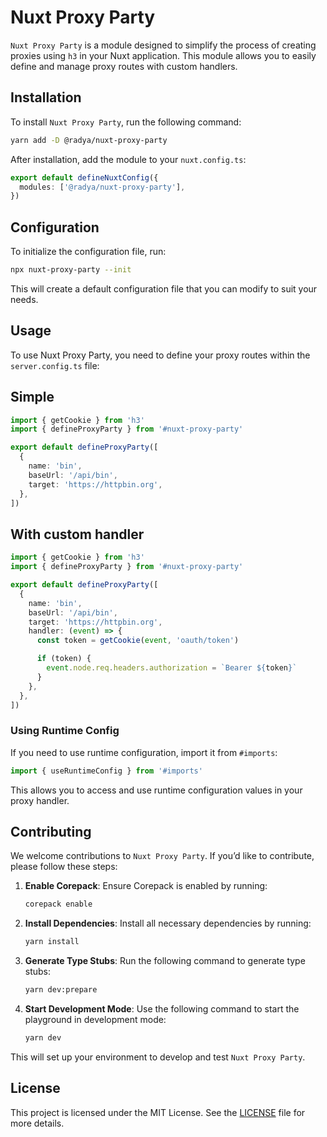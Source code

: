 # Nuxt Proxy Party

`Nuxt Proxy Party` is a module designed to simplify the process of creating proxies using `h3` in your Nuxt application. This module allows you to easily define and manage proxy routes with custom handlers.

## Installation

To install `Nuxt Proxy Party`, run the following command:

```bash
yarn add -D @radya/nuxt-proxy-party
```

After installation, add the module to your `nuxt.config.ts`:

```typescript
export default defineNuxtConfig({
  modules: ['@radya/nuxt-proxy-party'],
})
```

## Configuration

To initialize the configuration file, run:

```bash
npx nuxt-proxy-party --init
```

This will create a default configuration file that you can modify to suit your needs.

## Usage

To use Nuxt Proxy Party, you need to define your proxy routes within the `server.config.ts` file:

## Simple
```typescript
import { getCookie } from 'h3'
import { defineProxyParty } from '#nuxt-proxy-party'

export default defineProxyParty([
  {
    name: 'bin',
    baseUrl: '/api/bin',
    target: 'https://httpbin.org',
  },
])
```

## With custom handler

```typescript
import { getCookie } from 'h3'
import { defineProxyParty } from '#nuxt-proxy-party'

export default defineProxyParty([
  {
    name: 'bin',
    baseUrl: '/api/bin',
    target: 'https://httpbin.org',
    handler: (event) => {
      const token = getCookie(event, 'oauth/token')

      if (token) {
        event.node.req.headers.authorization = `Bearer ${token}`
      }
    },
  },
])
```

### Using Runtime Config

If you need to use runtime configuration, import it from `#imports`:

```typescript
import { useRuntimeConfig } from '#imports'
```

This allows you to access and use runtime configuration values in your proxy handler.

## Contributing

We welcome contributions to `Nuxt Proxy Party`. If you’d like to contribute, please follow these steps:

1. **Enable Corepack**: Ensure Corepack is enabled by running:
   ```bash
   corepack enable
   ```

2. **Install Dependencies**: Install all necessary dependencies by running:
   ```bash
   yarn install
   ```

3. **Generate Type Stubs**: Run the following command to generate type stubs:
   ```bash
   yarn dev:prepare
   ```

4. **Start Development Mode**: Use the following command to start the playground in development mode:
   ```bash
   yarn dev
   ```

This will set up your environment to develop and test `Nuxt Proxy Party`.

## License

This project is licensed under the MIT License. See the [LICENSE](LICENSE) file for more details.

